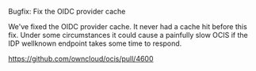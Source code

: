 Bugfix: Fix the OIDC provider cache

We've fixed the OIDC provider cache. It never had a cache hit before this fix.
Under some circumstances it could cause a painfully slow OCIS if the IDP wellknown endpoint takes some time to respond.

https://github.com/owncloud/ocis/pull/4600
